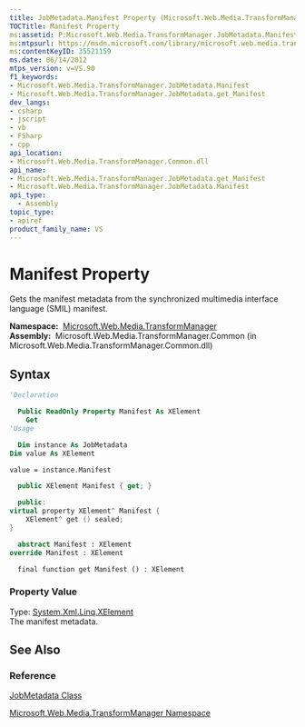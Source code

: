 ```yaml
---
title: JobMetadata.Manifest Property (Microsoft.Web.Media.TransformManager)
TOCTitle: Manifest Property
ms:assetid: P:Microsoft.Web.Media.TransformManager.JobMetadata.Manifest
ms:mtpsurl: https://msdn.microsoft.com/library/microsoft.web.media.transformmanager.jobmetadata.manifest(v=VS.90)
ms:contentKeyID: 35521159
ms.date: 06/14/2012
mtps_version: v=VS.90
f1_keywords:
- Microsoft.Web.Media.TransformManager.JobMetadata.Manifest
- Microsoft.Web.Media.TransformManager.JobMetadata.get_Manifest
dev_langs:
- csharp
- jscript
- vb
- FSharp
- cpp
api_location:
- Microsoft.Web.Media.TransformManager.Common.dll
api_name:
- Microsoft.Web.Media.TransformManager.JobMetadata.get_Manifest
- Microsoft.Web.Media.TransformManager.JobMetadata.Manifest
api_type:
  - Assembly
topic_type:
- apiref
product_family_name: VS
---
```


# Manifest Property

Gets the manifest metadata from the synchronized multimedia interface language (SMIL) manifest.

**Namespace:**  [Microsoft.Web.Media.TransformManager](microsoft-web-media-transformmanager-namespace.md)  
**Assembly:**  Microsoft.Web.Media.TransformManager.Common (in Microsoft.Web.Media.TransformManager.Common.dll)

## Syntax

```vb
'Declaration

  Public ReadOnly Property Manifest As XElement
    Get
'Usage

  Dim instance As JobMetadata
Dim value As XElement

value = instance.Manifest
```

```csharp
  public XElement Manifest { get; }
```

```cpp
  public:
virtual property XElement^ Manifest {
    XElement^ get () sealed;
}
```

``` fsharp
  abstract Manifest : XElement
override Manifest : XElement
```

```jscript
  final function get Manifest () : XElement
```

### Property Value

Type: [System.Xml.Linq.XElement](https://msdn.microsoft.com/library/bb340098)  
The manifest metadata.  

## See Also

### Reference

[JobMetadata Class](jobmetadata-class-microsoft-web-media-transformmanager.md)

[Microsoft.Web.Media.TransformManager Namespace](microsoft-web-media-transformmanager-namespace.md)

